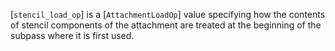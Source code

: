[`stencil_load_op`] is a [`AttachmentLoadOp`] value specifying how
the contents of stencil components of the attachment are treated at the
beginning of the subpass where it is first used.